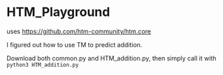# HTM_Playground

uses https://github.com/htm-community/htm.core

I figured out how to use TM to predict addition. 

Download both common.py and HTM_addition.py, then simply call it with `python3 HTM_addition.py`
